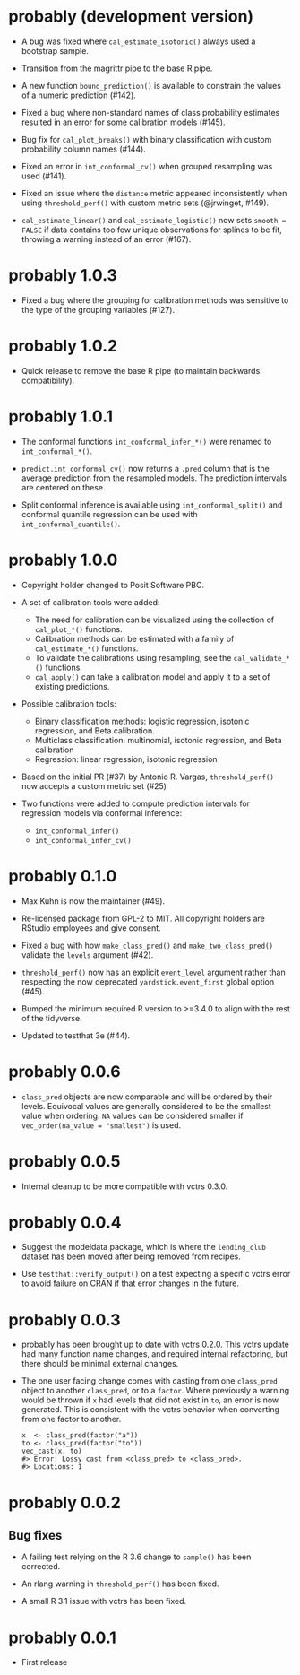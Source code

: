 # probably (development version)

* A bug was fixed where `cal_estimate_isotonic()` always used a bootstrap sample.

* Transition from the magrittr pipe to the base R pipe.

* A new function `bound_prediction()` is available to constrain the values of a numeric prediction (#142).

* Fixed a bug where non-standard names of class probability estimates resulted in an error for some calibration models (#145).

* Bug fix for `cal_plot_breaks()` with binary classification with custom probability column names (#144).

* Fixed an error in `int_conformal_cv()` when grouped resampling was used (#141). 

* Fixed an issue where the `distance` metric appeared inconsistently when using `threshold_perf()` with custom metric sets (@jrwinget, #149).

* `cal_estimate_linear()` and `cal_estimate_logistic()` now sets `smooth = FALSE` if data contains too few unique observations for splines to be fit, throwing a warning instead of an error (#167).

# probably 1.0.3

* Fixed a bug where the grouping for calibration methods was sensitive to the type of the grouping variables (#127).

# probably 1.0.2

* Quick release to remove the base R pipe (to maintain backwards compatibility). 
# probably 1.0.1

* The conformal functions `int_conformal_infer_*()` were renamed to `int_conformal_*()`.

* `predict.int_conformal_cv()` now returns a `.pred` column that is the average prediction from the resampled models. The prediction intervals are centered on these.

* Split conformal inference is available using `int_conformal_split()` and conformal quantile regression can be used with `int_conformal_quantile()`. 

# probably 1.0.0

* Copyright holder changed to Posit Software PBC.

* A set of calibration tools were added: 

  * The need for calibration can be visualized using the collection of `cal_plot_*()` functions.
  * Calibration methods can be estimated with a family of `cal_estimate_*()` functions.
  * To validate the calibrations using resampling, see the `cal_validate_*()` functions.
  * `cal_apply()` can take a calibration model and apply it to a set of existing predictions.
  
* Possible calibration tools:  

  * Binary classification methods: logistic regression, isotonic regression, and Beta calibration.
  * Multiclass classification: multinomial, isotonic regression, and Beta calibration
  * Regression: linear regression, isotonic regression

* Based on the initial PR (#37) by Antonio R. Vargas, `threshold_perf()` now accepts a custom metric set (#25)

* Two functions were added to compute prediction intervals for regression models via conformal inference: 

  * `int_conformal_infer()`
  * `int_conformal_infer_cv()`

# probably 0.1.0

* Max Kuhn is now the maintainer (#49).

* Re-licensed package from GPL-2 to MIT. All copyright holders are RStudio
  employees and give consent.

* Fixed a bug with how `make_class_pred()` and `make_two_class_pred()` validate
  the `levels` argument (#42).

* `threshold_perf()` now has an explicit `event_level` argument rather than
  respecting the now deprecated `yardstick.event_first` global option (#45).

* Bumped the minimum required R version to >=3.4.0 to align with the rest of the
  tidyverse.
  
* Updated to testthat 3e (#44).

# probably 0.0.6

* `class_pred` objects are now comparable and will be ordered by their levels.
  Equivocal values are generally considered to be the smallest value when
  ordering. `NA` values can be considered smaller if
  `vec_order(na_value = "smallest")` is used.

# probably 0.0.5

* Internal cleanup to be more compatible with vctrs 0.3.0.

# probably 0.0.4

* Suggest the modeldata package, which is where the `lending_club` dataset has been moved after being removed from recipes.

* Use `testthat::verify_output()` on a test expecting a specific vctrs error to avoid failure on CRAN if that error changes in the future.

# probably 0.0.3

* probably has been brought up to date with vctrs 0.2.0. This vctrs update had many function name changes, and required internal refactoring, but there should be minimal external changes.

* The one user facing change comes with casting from one `class_pred` object to another `class_pred`, or to a `factor`. Where previously a warning would be thrown if `x` had levels that did not exist in `to`, an error is now generated. This is consistent with the vctrs behavior when converting from one factor to another.

  ```
  x  <- class_pred(factor("a"))
  to <- class_pred(factor("to"))
  vec_cast(x, to)
  #> Error: Lossy cast from <class_pred> to <class_pred>.
  #> Locations: 1
  ```

# probably 0.0.2

## Bug fixes

* A failing test relying on the R 3.6 change to `sample()` has been corrected.

* An rlang warning in `threshold_perf()` has been fixed.

* A small R 3.1 issue with vctrs has been fixed.

# probably 0.0.1

* First release
